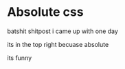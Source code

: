# Absolute css

batshit shitpost i came up with one day

its in the top right becuase absolute

its funny